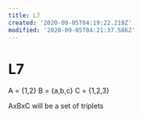 ```yaml
---
title: L7
created: '2020-09-05T04:19:22.219Z'
modified: '2020-09-05T04:21:37.586Z'
---
```


# L7
A = {1,2}
B = {a,b,c}
C = {1,2,3}

AxBxC will be a set of triplets


